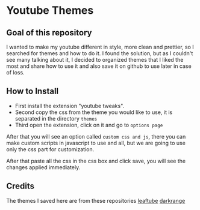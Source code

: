 # Youtube Themes

## Goal of this repository

I wanted to make my youtube different in style, more clean and prettier, so I searched for themes and how to do it. I found the solution, but as I couldn't see many talking about it, I decided to organized themes that I liked the most and share how to use it and also save it on github to use later in case of loss.

## How to Install

- First install the extension "youtube tweaks".
- Second copy the css from the theme you would like to use, it is separated in the directory `themes`
- Third open the extension, click on it and go to `options page`

After that you will see an option called `custom css and js`, there you can make custom scripts in javascript to use and all, but we are going to use only the css part for customization.

After that paste all the css in the css box and click save, you will see the changes applied immediately.

## Credits

The themes I saved here are from these repositories
[leaftube](https://github.com/4rnv/LeafTube)
[darkrange](https://github.com/MIQCRAFT/Darkrange-Youtube-Theme)



